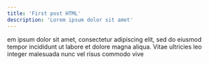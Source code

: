 ```yaml
---
title: 'First post HTML'
description: 'Lorem ipsum dolor sit amet'
---
```

em ipsum dolor sit amet, consectetur adipiscing elit, sed do eiusmod tempor incididunt ut labore et dolore magna aliqua. Vitae ultricies leo integer malesuada nunc vel risus commodo vive